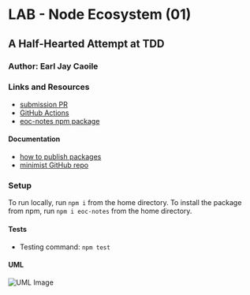 # LAB - Node Ecosystem (01)

## A Half-Hearted Attempt at TDD

### Author: Earl Jay Caoile

### Links and Resources

- [submission PR](https://github.com/earljay-caoile-401-advanced-javascript/notes/pull/1)
- [GitHub Actions](https://github.com/earljay-caoile-401-advanced-javascript/notes/actions)
- [eoc-notes npm package](https://www.npmjs.com/package/eoc-notes)

#### Documentation

- [how to publish packages](https://zellwk.com/blog/publish-to-npm/)
- [minimist GitHub repo](https://github.com/substack/minimist)

### Setup

To run locally, run `npm i` from the home directory.
To install the package from npm, run `npm i eoc-notes` from the home directory.

#### Tests

- Testing command: `npm test`

#### UML

![UML Image](lab-01-UML.png "uml diagram")
